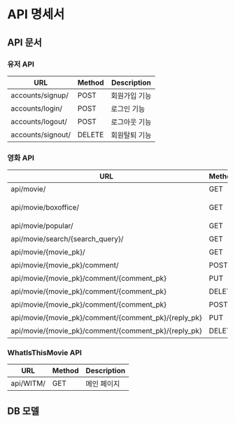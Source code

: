 # API 명세서

## API 문서

### 유저 API
| URL | Method | Description |
| --- | --- | --- |
| accounts/signup/ | POST | 회원가입 기능 | 
| accounts/login/ | POST | 로그인 기능 | 
| accounts/logout/ | POST | 로그아웃 기능 | 
| accounts/signout/ | DELETE | 회원탈퇴 기능 |

### 영화 API
| URL | Method | Description |
| --- | --- | --- |
| api/movie/ | GET | 메인 페이지 |
| api/movie/boxoffice/ | GET | 현재 상영 중 영화 |
| api/movie/popular/ | GET | 인기 영화 |
| api/movie/search/{search_query}/ | GET | 영화 검색 | 
| api/movie/{movie_pk}/ | GET | 상세 페이지 |
| api/movie/{movie_pk}/comment/ | POST | 댓글 작성
| api/movie/{movie_pk}/comment/{comment_pk} | PUT | 댓글 수정 |
| api/movie/{movie_pk}/comment/{comment_pk} | DELETE | 댓글 수정 |
| api/movie/{movie_pk}/comment/{comment_pk} | POST | 대댓글 작성 |
| api/movie/{movie_pk}/comment/{comment_pk}/{reply_pk} | PUT | 대댓글 수정 |
| api/movie/{movie_pk}/comment/{comment_pk}/{reply_pk} | DELETE | 대댓글 삭제 |

### WhatIsThisMovie API
| URL | Method | Description |
| --- | --- | --- |
| api/WITM/ | GET | 메인 페이지 | 

## DB 모델
